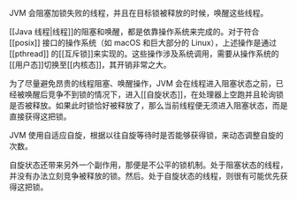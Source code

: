 JVM 会阻塞加锁失败的线程，并且在目标锁被释放的时候，唤醒这些线程。

[[Java 线程|线程]]的阻塞和唤醒，都是依靠操作系统来完成的。对于符合 [[posix]] 接口的操作系统（如 macOS 和巨大部分的 Linux），上述操作是通过 [[pthread]] 的[[互斥锁]]来实现的。这些操作涉及系统调用，需要从操作系统的[[用户态]]切换至[[内核态]]，其开销非常之大。

为了尽量避免昂贵的线程阻塞、唤醒操作，JVM 会在线程进入阻塞状态之前，已经被唤醒后竞争不到锁的情况下，进入[[自旋状态]]，在处理器上空跑并且轮询锁是否被释放。如果此时锁恰好被释放了，那么当前线程便无须进入阻塞状态，而是直接获得这把锁。

JVM 使用自适应自旋，根据以往自旋等待时是否能够获得锁，来动态调整自旋的次数。

自旋状态还带来另外一个副作用，那便是不公平的锁机制。处于阻塞状态的线程，并没有办法立刻竞争被释放的锁。然后。处于自旋状态的线程，则很有可能优先获得这把锁。